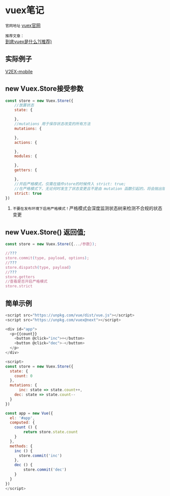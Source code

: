 # vuex笔记
`官网地址` [vuex官网](https://vuex.vuejs.org/zh-cn/)


`推荐文章：`<br>
[到底vuex是什么?(推荐)](https://segmentfault.com/a/1190000007516967?hmsr=toutiao.io&utm_medium=toutiao.io&utm_source=toutiao.io)

## 实际例子
[V2EX-mobile](https://github.com/Vincent1993/V2EX-mobile)

## new Vuex.Store接受参数
```javascript
const store = new Vuex.Store({
	//放置状态
	state: {

	},
	//mutations 用于保存状态改变的所有方法
	mutations: {

	},
	actions: {

	},
	modules: {

	},
	getters: {

	},	
	//开启严格模式，仅需在插件store的时候传入 strict: true;
	//在严格模式下，无论何时发生了状态变更且不是由 mutation 函数引起的，将会抛出错误
	strict: true
})
```
1. `不要在发布环境下启用严格模式！`严格模式会深度监测状态树来检测不合规的状态变更<br>


## new Vuex.Store() 返回值;
```javascript
const store = new Vuex.Store({.../参数});

//???
store.commit(type, payload, options);
//???
store.dispatch(type, payload)
//???
store.getters
//查看是否开启严格模式
store.strict
```


## 简单示例
```javascript
<script src="https://unpkg.com/vue/dist/vue.js"></script>
<script src="https://unpkg.com/vuex@next"></script>

<div id="app">
  <p>{{count}}
    <button @click="inc">+</button>
    <button @click="dec">-</button>
  </p>
</div>

<script>
const store = new Vuex.Store({
  state: {
    count: 0
  },
  mutations: {
      inc: state => state.count++,
    dec: state => state.count--
  }
})

const app = new Vue({
  el: '#app',
  computed: {
    count () {
        return store.state.count
    }
  },
  methods: {
    inc () {
      store.commit('inc')
    },
    dec () {
        store.commit('dec')
    }
  }
})
</script>
```